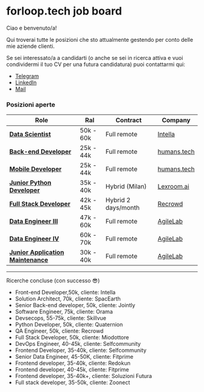 # forloop.tech job board

Ciao e benvenuto/a!

Qui troverai tutte le posizioni che sto attualmente gestendo per conto delle mie aziende clienti.

Se sei interessato/a a candidarti (o anche se sei in ricerca attiva e vuoi condividermi il tuo CV per una futura
candidatura) puoi contattarmi qui:

- [Telegram](https://t.me/guidopenta)
- [LinkedIn](https://www.linkedin.com/in/guido-penta/)
- [Mail](mailto:guido@welyk.tech)

### Posizioni aperte

| Role                                                                          | Ral       | Contract           | Company                                  |                                                           
|-------------------------------------------------------------------------------|-----------|--------------------|------------------------------------------|
| [**Data Scientist**](clients/intella/data_scientist.md)                       | 50k - 60k | Full remote        | [Intella](clients/intella/company.md)    |
| [**Back-end Developer**](clients/humans.tech/backend-developer.md)            | 25k - 44k | Full remote        | [humans.tech](clients/humans.tech/company.md)    |
| [**Mobile Developer**](clients/humans.tech/mobile-developer.md)               | 25k - 44k | Full remote        | [humans.tech](clients/humans.tech/company.md)    |
| [**Junior Python Developer**](clients/lexroom/junior_python_developer.md)     | 35k - 40k | Hybrid (Milan)     | [Lexroom.ai](clients/lexroom/company.md) |
| [**Full Stack Developer**](clients/recrowd/full_stack_developer.md)           | 42k - 45k | Hybrid 2 days/month| [Recrowd](clients/recrowd/company.md)    |
| [**Data Engineer III**](clients/agilelab/data_engineer_III.md)                | 47k - 60k | Full remote        | [AgileLab](clients/agilelab/company.md)  |
| [**Data Engineer IV**](clients/agilelab/data_engineer_IV.md)                  | 60k - 70k | Full remote        | [AgileLab](clients/agilelab/company.md)  |
| [**Junior Application Maintenance**](clients/agilelab/junior_application_maintenance.md)  | 30k - 40k | Full remote | [AgileLab](clients/agilelab/company.md)  |
-----------------------------------------------------------------------------------------------------------------------------------------------------------

Ricerche concluse (con successo 😎)

- Front-end Developer,50k, cliente: Intella
- Solution Architect, 70k, cliente: SpacEarth
- Senior Back-end developer, 50k, cliente: Jointly
- Software Engineer, 75k, cliente: Orama
- Devsecops, 55-75k, cliente: Skillvue
- Python Developer, 50k, cliente: Quaternion
- QA Engineer, 50k, cliente: Recrowd
- Full Stack Developer, 50k, cliente: Miodottore
- DevOps Engineer, 40-45k, cliente: Selfcommunity
- Frontend Developer, 35-40k, cliente: Selfcommunity
- Senior Data Engineer, 45-50K, cliente: Fitprime
- Frontend developer, 35-40k, cliente: Redokun
- Frontend developer, 40-45k, cliente: Fitprime
- Frontend developer, 35-40k+, cliente: Soluzioni Futura
- Full stack developer, 35-50k, cliente: Zoonect
